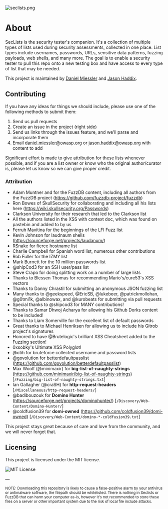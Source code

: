 ![seclists.png](https://danielmiessler.com/images/seclists-long.png "seclists.png")

# About

SecLists is the security tester's companion. It's a collection of multiple types of lists used during security assessments, collected in one place. List types include usernames, passwords, URLs, sensitive data patterns, fuzzing payloads, web shells, and many more. The goal is to enable a security tester to pull this repo onto a new testing box and have access to every type of list that may be needed.

This project is maintained by [Daniel Miessler](http://www.danielmiessler.com/ "Daniel Miessler") and [Jason Haddix](http://www.securityaegis.com "Jason Haddix").

## Contributing

If you have any ideas for things we should include, please use one of the following methods to submit them:

1. Send us pull requests
2. Create an issue in the project (right side)
3. Send us links through the issues feature, and we'll parse and incorporate them
3. Email daniel.miessler@owasp.org or jason.haddix@owasp.org with content to add

Significant effort is made to give attribution for these lists whenever possible, and if you are a list owner or know who the original author/curator is, please let us know so we can give proper credit.

### Attribution

- Adam Muntner and for the FuzzDB content, including all authors from the FuzzDB project (https://github.com/fuzzdb-project/fuzzdb)
- Ron Bowes of SkullSecurity for collaborating and including all his lists here (https://wiki.skullsecurity.org/Passwords)
- Clarkson University for their research that led to the Clarkson list
- All the authors listed in the XSS with context doc, which was found on pastebin and added to by us
- Ferruh Mavitina for the beginnings of the LFI Fuzz list
- Kevin Johnson for laudnaum shells (https://sourceforge.net/projects/laudanum/)
- RSnake for fierce hostname list
- Charlie Campbell for Spanish word list, numerous other contributions
- Rob Fuller for the IZMY list
- Mark Burnett for the 10 million passwords list
- @shipCod3 for an SSH user/pass list
- Steve Crapo for doing splitting work on a number of large lists
- Thanks to Blessen Thomas for recommending Mario's/cure53's XSS vectors
- Thanks to Danny Chrastil for submitting an anonymous JSON fuzzing list
- Many thanks to @geekspeed, @EricSB, @lukebeer, @patrickmollohan, @g0tmi1k, @albinowax, and @kurobeats for submitting via pull requests
- Special thanks to @shipcod3 for MANY contributions!
- Thanks to Samar Dhwoj Acharya for allowing his Github Dorks content to be included!
- Thanks to Liam Somerville for the excellent list of default passwords
- Great thanks to Michael Henriksen for allowing us to include his Gitrob project's signatures
- Honored to have @Brutelogic's brilliant XSS Cheatsheet added to the Fuzzing section!
- 0xsobky's Ultimate XSS Polyglot!
- @otih for bruteforce collected username and password lists
- @govolution for betterdefaultpasslist (https://github.com/govolution/betterdefaultpasslist)
- Max Woolf (@minimaxir) for **big-list-of-naughty-strings** (https://github.com/minimaxir/big-list-of-naughty-strings) [`/Fuzzing/big-list-of-naughty-strings.txt`]
- Ian Gallagher (@craSH) for **http-request-headers** [`/Miscellaneous/http-request-headers/`]
- @badibouzouk for **Domino Hunter** (https://sourceforge.net/projects/dominohunter/) [`/Discovery/Web-Content/Domino-Hunter/`]
- @coldfusion39 for **domi-owned** (https://github.com/coldfusion39/domi-owned) [`/Discovery/Web-Content/domino-*-coldfusion39.txt`]

This project stays great because of care and love from the community, and we will never forget that.

## Licensing

This project is licensed under the MIT license.

![MIT License](https://danielmiessler.com/images/mitlicense.png)

—

<sup>NOTE: Downloading this repository is likely to cause a false-positive alarm by your antivirus or antimalware software, the filepath should be whitelisted. There is nothing in Seclists or FuzzDB that can harm your computer as-is, however it's not recommended to store these files on a server or other important system due to the risk of local file include attacks.</sup>
